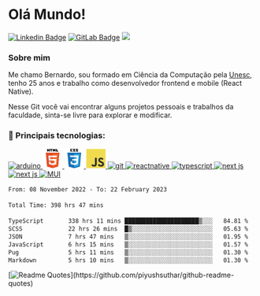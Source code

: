 # Olá Mundo!

[![Linkedin Badge](https://img.shields.io/badge/-LinkedIn-blue?style=for-the-badge&logo=Linkedin&logoColor=white&link=https://www.linkedin.com/in/bernardo-ssantos/)](https://www.linkedin.com/in/bernardo-ssantos/)
[![GitLab Badge](https://img.shields.io/badge/gitlab-%23181717.svg?style=for-the-badge&logo=gitlab&logoColor=white&link=https://gitlab.com/BernardoS/)](https://gitlab.com/BernardoS/)
![](https://komarev.com/ghpvc/?username=B-Schmitz&style=for-the-badge&label=Visitantes)
### Sobre mim
<p>Me chamo Bernardo, sou formado em Ciência da Computação pela <a href="https://www.linkedin.com/in/unesc/">Unesc</a>, tenho 25 anos e trabalho como desenvolvedor frontend e mobile (React Native).</p>

<p>Nesse Git você vai encontrar alguns projetos pessoais e trabalhos da faculdade, sinta-se livre para explorar e modificar.</p>  
 
### 🚀 Principais tecnologias:

<p align="left"> <a href="https://www.arduino.cc/" target="_blank"> <img src="https://cdn.worldvectorlogo.com/logos/arduino-1.svg" alt="arduino" width="40" height="40"/> </a> <a href="https://www.w3.org/html/" target="_blank"> <img src="https://raw.githubusercontent.com/devicons/devicon/master/icons/html5/html5-original-wordmark.svg" alt="html5" width="40" height="40"/> </a> <a href="https://www.w3schools.com/css/" target="_blank"> <img src="https://raw.githubusercontent.com/devicons/devicon/master/icons/css3/css3-original-wordmark.svg"    alt="css3" width="40" height="40"/> </a> <a href="https://developer.mozilla.org/en-US/docs/Web/JavaScript" target="_blank"> <img src="https://raw.githubusercontent.com/devicons/devicon/master/icons/javascript/javascript-original.svg" alt="javascript" width="40" height="40"/> </a> <a href="https://git-scm.com/" target="_blank"> <img src="https://www.vectorlogo.zone/logos/git-scm/git-scm-icon.svg" alt="git" width="40" height="40"/> </a><a href="https://reactnative.dev/" target="_blank"> <img src="https://svgur.com/i/fnx.svg" alt="reactnative" width="40" height="40"/> </a> <a href="https://www.typescriptlang.org/" target="_blank"> <img src="https://upload.wikimedia.org/wikipedia/commons/thumb/4/4c/Typescript_logo_2020.svg/512px-Typescript_logo_2020.svg.png?20210506173343" alt="typescript" width="40" height="40"/> </a> <a href="https://nextjs.org/" target="_blank"> <img src="https://upload.wikimedia.org/wikipedia/commons/thumb/8/8e/Nextjs-logo.svg/1280px-Nextjs-logo.svg.png" alt="next js" width="40" height="40"/> </a> <a href="https://tailwindcss.com/" target="_blank"> <img src="https://upload.wikimedia.org/wikipedia/commons/thumb/d/d5/Tailwind_CSS_Logo.svg/2048px-Tailwind_CSS_Logo.svg.png" alt="next js" width="40" height="40"/> </a> <a href="https://mui.com/pt" target="_blank"> <img src="https://v4.material-ui.com/static/logo.png" alt="MUI" width="40" height="40"/> </a>
</p>

<!--START_SECTION:waka-->

```text
From: 08 November 2022 - To: 22 February 2023

Total Time: 398 hrs 47 mins

TypeScript       338 hrs 11 mins █████████████████████▒░░░   84.81 %
SCSS             22 hrs 26 mins  █▒░░░░░░░░░░░░░░░░░░░░░░░   05.63 %
JSON             7 hrs 47 mins   ▒░░░░░░░░░░░░░░░░░░░░░░░░   01.95 %
JavaScript       6 hrs 15 mins   ▒░░░░░░░░░░░░░░░░░░░░░░░░   01.57 %
Pug              5 hrs 11 mins   ▒░░░░░░░░░░░░░░░░░░░░░░░░   01.30 %
Markdown         5 hrs 10 mins   ▒░░░░░░░░░░░░░░░░░░░░░░░░   01.30 %
```

<!--END_SECTION:waka-->

[![Readme Quotes](https://quotes-github-readme.vercel.app/api?type=horizontal&theme=dark&author=Benjamin%20Disraeli&quote=A%20vida%20é%20curta%20demais%20para%20ser%20pequena.)](https://github.com/piyushsuthar/github-readme-quotes)
